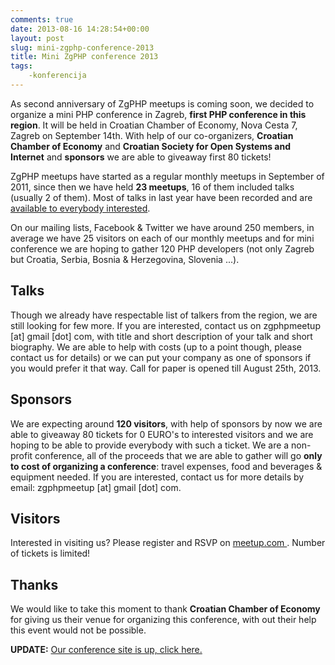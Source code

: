 ```yaml
---
comments: true
date: 2013-08-16 14:28:54+00:00
layout: post
slug: mini-zgphp-conference-2013
title: Mini ZgPHP conference 2013
tags:
    -konferencija
---
```


As second anniversary of ZgPHP meetups is coming soon, we decided to organize a mini PHP conference in Zagreb, **first PHP conference in this region**. It will be held in Croatian Chamber of Economy, Nova Cesta 7, Zagreb on September 14th. With help of our co-organizers, **Croatian Chamber of Economy** and **Croatian Society for Open Systems and Internet** and **sponsors** we are able to giveaway first 80 tickets!

ZgPHP meetups have started as a regular monthly meetups in September of 2011, since then we have held **23 meetups**, 16 of them included talks (usually 2 of them). Most of talks in last year have been recorded and are [available to everybody interested](http://zgphp.org/category/predavanja/).

On our mailing lists, Facebook & Twitter we have around 250 members, in average we have 25 visitors on each of our monthly meetups and for mini conference we are hoping to gather 120 PHP developers (not only Zagreb but Croatia, Serbia, Bosnia & Herzegovina, Slovenia ...).

## Talks

Though we already have respectable list of talkers from the region, we are still looking for few more. If you are interested, contact us on zgphpmeetup [at] gmail [dot] com, with title and short description of your talk and short biography. We are able to help with costs (up to a point though, please contact us for details) or we can put your company as one of sponsors if you would prefer it that way. Call for paper is opened till August 25th, 2013.

## Sponsors

We are expecting around **120 visitors**, with help of sponsors by now we are able to giveaway 80 tickets for 0 EURO's to interested visitors and we are hoping to be able to provide everybody with such a ticket. We are a non-profit conference, all of the proceeds that we are able to gather will go **only to cost of organizing a conference**: travel expenses, food and beverages & equipment needed. If you are interested, contact us for more details by email: zgphpmeetup [at] gmail [dot] com.

## Visitors

Interested in visiting us? Please register and RSVP on [ meetup.com ](http://www.meetup.com/ZgPHP-meetup/events/132112512/). Number of tickets is limited!

## Thanks

We would like to take this moment to thank **Croatian Chamber of Economy** for giving us their venue for organizing this conference, with out their help this event would not be possible.

**UPDATE:** [Our conference site is up, click here.](http://2013.zgphp.org/)
